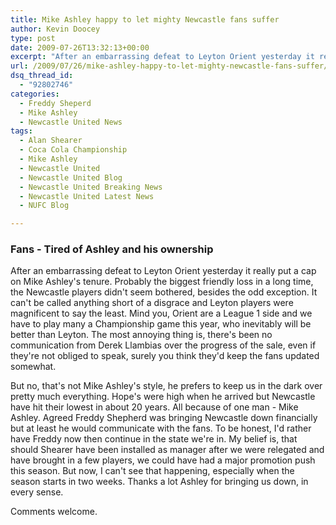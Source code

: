 ```yaml
---
title: Mike Ashley happy to let mighty Newcastle fans suffer
author: Kevin Doocey
type: post
date: 2009-07-26T13:32:13+00:00
excerpt: "After an embarrassing defeat to Leyton Orient yesterday it really put a cap on Mike Ashley's tenure. "
url: /2009/07/26/mike-ashley-happy-to-let-mighty-newcastle-fans-suffer/
dsq_thread_id:
  - "92802746"
categories:
  - Freddy Sheperd
  - Mike Ashley
  - Newcastle United News
tags:
  - Alan Shearer
  - Coca Cola Championship
  - Mike Ashley
  - Newcastle United
  - Newcastle United Blog
  - Newcastle United Breaking News
  - Newcastle United Latest News
  - NUFC Blog

---
```

### Fans - Tired of Ashley and his ownership

After an embarrassing defeat  to Leyton Orient yesterday it really put a cap on Mike Ashley's tenure. Probably the biggest friendly loss in a long time, the Newcastle players didn't seem bothered, besides the odd exception. It can't be called anything short of a disgrace and Leyton players were magnificent to say the least. Mind you, Orient are a League 1 side and we have to play many a Championship game this year, who inevitably will be better than Leyton. The most annoying thing is, there's been no communication from Derek Llambias over the progress of the sale, even if they're not obliged to speak, surely you think they'd keep the fans updated somewhat.

But no, that's not Mike Ashley's style, he prefers to keep us in the dark over pretty much everything. Hope's were high when he arrived but Newcastle have hit their lowest in about 20 years. All because of one man - Mike Ashley. Agreed Freddy Shepherd was bringing Newcastle down financially but at least he would communicate with the fans. To be honest, I'd rather have Freddy now then continue in the state we're in. My belief is, that should Shearer have been installed as manager after we were relegated and have brought in a few players, we could have had a major promotion push this season. But now, I can't see that happening, especially when the season starts in two weeks. Thanks a lot Ashley for bringing us down, in every sense.

Comments welcome.
